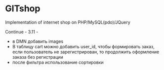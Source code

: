 GITshop
=======

Implementation of internet shop on PHP/MySQL(pdo)/JQuery


Continue - 3.11 -

- в DMN добавить images
- В таблицу cart можно добавить user_id, чтобы формировать заказ,
если пользователь не зарегистрирован, то продолжить оформление заказа без регистрации
- после фильтра использование сортировки